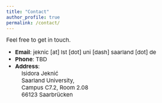 ```yaml
---
title: "Contact"
author_profile: true
permalink: /contact/
---
```


<span style="font-size: 15px">Feel free to get in touch.</span>

<ul>
    <span style="font-size: 15px"><li><b>Email</b>: jeknic [at] lst [dot] uni [dash] saarland [dot] de</li></span>
    <span style="font-size: 15px"><li><b>Phone</b>: TBD</li></span>
    <span style="font-size: 15px"><li><b>Address</b>:<br>
        &nbsp;&nbsp;&nbsp;&nbsp;Isidora Jeknić<br>
        &nbsp;&nbsp;&nbsp;&nbsp;Saarland University,<br>
        &nbsp;&nbsp;&nbsp;&nbsp;Campus C7.2, Room 2.08<br>
        &nbsp;&nbsp;&nbsp;&nbsp;66123 Saarbrücken<br>
    </li></span>
</ul>
